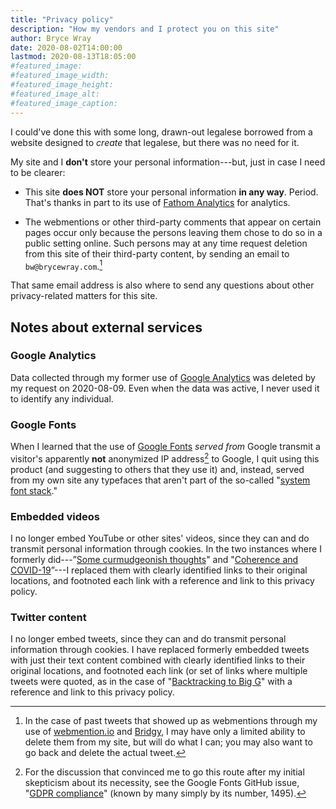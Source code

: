 ```yaml
---
title: "Privacy policy"
description: "How my vendors and I protect you on this site"
author: Bryce Wray
date: 2020-08-02T14:00:00
lastmod: 2020-08-13T18:05:00
#featured_image:
#featured_image_width:
#featured_image_height:
#featured_image_alt:
#featured_image_caption:
---
```


I could've done this with some long, drawn-out legalese borrowed from a website designed to *create* that legalese, but there was no need for it.

My site and I **don't** store your personal information---but, just in case I need to be clearer:

- This site **does NOT** store your personal information **in any way**. Period. That's thanks in part to its use of [Fathom Analytics](https://fathomanalytics.com) for analytics. 

- The webmentions or other third-party comments that appear on certain pages occur only because the persons leaving them chose to do so in a public setting online. Such persons may at any time request deletion from this site of their third-party content, by sending an email to `bw@brycewray.com`.[^tweets]

[^tweets]: In the case of past tweets that showed up as webmentions through my use of [webmention.io](https://webmention.io) and [Bridgy](https://brid.gy), I may have only a limited ability to delete them from my site, but will do what I can; you may also want to go back and delete the actual tweet.

That same email address is also where to send any questions about other privacy-related matters for this site.

## Notes about external services

### Google Analytics

Data collected through my former use of [Google Analytics](https://analytics.google.com) was deleted by my request on 2020-08-09. Even when the data was active, I never used it to identify any individual.

### Google Fonts

When I learned that the use of [Google Fonts](https://fonts.google.com) *served from* Google transmit a visitor's apparently **not** anonymized IP address[^Issue1495] to Google, I quit using this product (and suggesting to others that they use it) and, instead, served from my own site any typefaces that aren't part of the so-called "[system font stack](/posts/2018/10/web-typography-part-2)."

[^Issue1495]: For the discussion that convinced me to go this route after my initial skepticism about its necessity, see the Google Fonts GitHub issue, "[GDPR compliance](https://github.com/google/fonts/issues/1495)" (known by many simply by its number, 1495).

### Embedded videos

I no longer embed YouTube or other sites' videos, since they can and do transmit personal information through cookies. In the two instances where I formerly did---”[Some curmudgeonish thoughts](/posts/2018/11/some-curmudgeonish-thoughts)" and "[Coherence and COVID-19](/posts/2020/03/coherence-covid-19)”---I replaced them with clearly identified links to their original locations, and footnoted each link with a reference and link to this privacy policy.

### Twitter content

I no longer embed tweets, since they can and do transmit personal information through cookies. I have replaced formerly embedded tweets with just their text content combined with clearly identified links to their original locations, and footnoted each link (or set of links where multiple tweets were quoted, as in the case of "[Backtracking to Big G](/posts/2019/08/backtracking-to-big-g)" with a reference and link to this privacy policy.